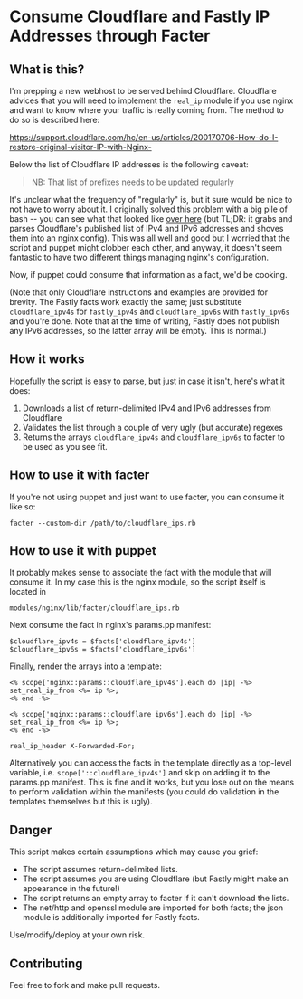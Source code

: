 # Consume Cloudflare and Fastly IP Addresses through Facter

## What is this?

I'm prepping a new webhost to be served behind Cloudflare. Cloudflare advices that you will need to implement the `real_ip` module if you use nginx and want to know where your traffic is really coming from. The method to do so is described here:

https://support.cloudflare.com/hc/en-us/articles/200170706-How-do-I-restore-original-visitor-IP-with-Nginx-

Below the list of Cloudflare IP addresses is the following caveat:

> NB: That list of prefixes needs to be updated regularly

It's unclear what the frequency of "regularly" is, but it sure would be nice to not have to worry about it. I originally solved this problem with a big pile of bash -- you can see what that looked like [over here](https://github.com/byronwolfman/real_ip_hydrator) (but TL;DR: it grabs and parses Cloudflare's published list of IPv4 and IPv6 addresses and shoves them into an nginx config). This was all well and good but I worried that the script and puppet might clobber each other, and anyway, it doesn't seem fantastic to have two different things managing nginx's configuration.

Now, if puppet could consume that information as a fact, we'd be cooking.

(Note that only Cloudflare instructions and examples are provided for brevity. The Fastly facts work exactly the same; just substitute `cloudflare_ipv4s` for `fastly_ipv4s` and `cloudflare_ipv6s` with `fastly_ipv6s` and you're done. Note that at the time of writing, Fastly does not publish any IPv6 addresses, so the latter array will be empty. This is normal.)

## How it works

Hopefully the script is easy to parse, but just in case it isn't, here's what it does:

1. Downloads a list of return-delimited IPv4 and IPv6 addresses from Cloudflare
1. Validates the list through a couple of very ugly (but accurate) regexes
1. Returns the arrays `cloudflare_ipv4s` and `cloudflare_ipv6s` to facter to be used as you see fit.

## How to use it with facter

If you're not using puppet and just want to use facter, you can consume it like so:

    facter --custom-dir /path/to/cloudflare_ips.rb

## How to use it with puppet

It probably makes sense to associate the fact with the module that will consume it. In my case this is the nginx module, so the script itself is located in

    modules/nginx/lib/facter/cloudflare_ips.rb

Next consume the fact in nginx's params.pp manifest:

    $cloudflare_ipv4s = $facts['cloudflare_ipv4s']
    $cloudflare_ipv6s = $facts['cloudflare_ipv6s']

Finally, render the arrays into a template:

    <% scope['nginx::params::cloudflare_ipv4s'].each do |ip| -%>
    set_real_ip_from <%= ip %>;
    <% end -%>

    <% scope['nginx::params::cloudflare_ipv6s'].each do |ip| -%>
    set_real_ip_from <%= ip %>;
    <% end -%>

    real_ip_header X-Forwarded-For;

Alternatively you can access the facts in the template directly as a top-level variable, i.e. `scope['::cloudflare_ipv4s']` and skip on adding it to the params.pp manifest. This is fine and it works, but you lose out on the means to perform validation within the manifests (you could do validation in the templates themselves but this is ugly).

## Danger

This script makes certain assumptions which may cause you grief:

- The script assumes return-delimited lists.
- The script assumes you are using Cloudflare (but Fastly might make an appearance in the future!)
- The script returns an empty array to facter if it can't download the lists.
- The net/http and openssl module are imported for both facts; the json module is additionally imported for Fastly facts.

Use/modify/deploy at your own risk.

## Contributing

Feel free to fork and make pull requests.
